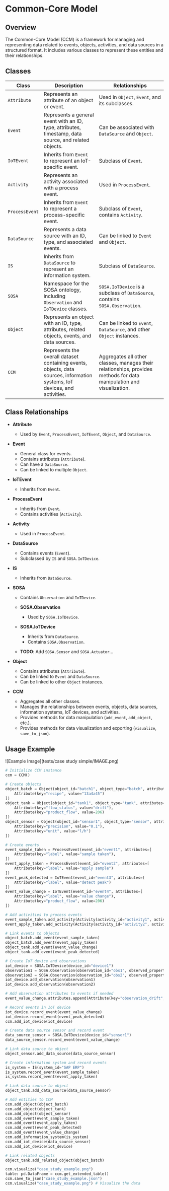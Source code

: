 # Common-Core Model

## Overview
The Common-Core Model (CCM) is a framework for managing and representing data related to events, objects, activities, and data sources in a structured format. It includes various classes to represent these entities and their relationships.

## Classes

| Class         | Description                                                                                      | Relationships                                                                                                       |
|---------------|--------------------------------------------------------------------------------------------------|--------------------------------------------------------------------------------------------------------------------|
| `Attribute`   | Represents an attribute of an object or event.                                                   | Used in `Object`, `Event`, and its subclasses.                                                                     |
| `Event`       | Represents a general event with an ID, type, attributes, timestamp, data source, and related objects. | Can be associated with `DataSource` and `Object`.                                                                  |
| `IoTEvent`    | Inherits from `Event` to represent an IoT-specific event.                                        | Subclass of `Event`.                                                                                               |
| `Activity`    | Represents an activity associated with a process event.                                          | Used in `ProcessEvent`.                                                                                            |
| `ProcessEvent`| Inherits from `Event` to represent a process-specific event.                                      | Subclass of `Event`, contains `Activity`.                                                                          |
| `DataSource`  | Represents a data source with an ID, type, and associated events.                                 | Can be linked to `Event` and `Object`.                                                                              |
| `IS`          | Inherits from `DataSource` to represent an information system.                                    | Subclass of `DataSource`.                                                                                           |
| `SOSA`        | Namespace for the SOSA ontology, including `Observation` and `IoTDevice` classes.                 | `SOSA.IoTDevice` is a subclass of `DataSource`, contains `SOSA.Observation`.                                        |
| `Object`      | Represents an object with an ID, type, attributes, related objects, events, and data sources.     | Can be linked to `Event`, `DataSource`, and other `Object` instances.                                               |
| `CCM`         | Represents the overall dataset containing events, objects, data sources, information systems, IoT devices, and activities. | Aggregates all other classes, manages their relationships, provides methods for data manipulation and visualization. |

## Class Relationships

- **Attribute**
  - Used by `Event`, `ProcessEvent`, `IoTEvent`, `Object`, and `DataSource`.

- **Event**
  - General class for events.
  - Contains attributes (`Attribute`).
  - Can have a `DataSource`.
  - Can be linked to multiple `Object`.

- **IoTEvent**
  - Inherits from `Event`.

- **ProcessEvent**
  - Inherits from `Event`.
  - Contains activities (`Activity`).

- **Activity**
  - Used in `ProcessEvent`.

- **DataSource**
  - Contains events (`Event`).
  - Subclassed by `IS` and `SOSA.IoTDevice`.

- **IS**
  - Inherits from `DataSource`.

- **SOSA**
  - Contains `Observation` and `IoTDevice`.

  - **SOSA.Observation**
    - Used by `SOSA.IoTDevice`.

  - **SOSA.IoTDevice**
    - Inherits from `DataSource`.
    - Contains `SOSA.Observation`.
  - **TODO**: Add `SOSA.Sensor` and `SOSA.Actuator`...

- **Object**
  - Contains attributes (`Attribute`).
  - Can be linked to `Event` and `DataSource`.
  - Can be linked to other `Object` instances.

- **CCM**
  - Aggregates all other classes.
  - Manages the relationships between events, objects, data sources, information systems, IoT devices, and activities.
  - Provides methods for data manipulation (`add_event`, `add_object`, etc.).
  - Provides methods for data visualization and exporting (`visualize`, `save_to_json`).

## Usage Example

![Example Image](tests/case study simple/IMAGE.png)

```python
# Initialize CCM instance
ccm = CCM()

# Create objects
object_batch = Object(object_id="batch1", object_type="batch", attributes=[
    Attribute(key="recipe", value="13a4a45")
])
object_tank = Object(object_id="tank1", object_type="tank", attributes=[
    Attribute(key="flow_status", value="drift"),
    Attribute(key="product_flow", value=206)
])
object_sensor = Object(object_id="sensor1", object_type="sensor", attributes=[
    Attribute(key="precision", value="0.1"),
    Attribute(key="unit", value="l/h")
])

# Create events
event_sample_taken = ProcessEvent(event_id="event1", attributes=[
    Attribute(key="label", value="sample taken"),
])
event_apply_taken = ProcessEvent(event_id="event2", attributes=[
    Attribute(key="label", value="apply sample")
])
event_peak_detected = IoTEvent(event_id="event3", attributes=[
    Attribute(key="label", value="detect peak")
])
event_value_change = IoTEvent(event_id="event4", attributes=[
    Attribute(key="label", value="value change"),
    Attribute(key="product_flow", value=206)
])

# Add activities to process events
event_sample_taken.add_activity(Activity(activity_id="activity1", activity_type="take sample"))
event_apply_taken.add_activity(Activity(activity_id="activity2", activity_type="apply sample"))

# Link events to objects
object_batch.add_event(event_sample_taken)
object_batch.add_event(event_apply_taken)
object_tank.add_event(event_value_change)
object_tank.add_event(event_peak_detected)

# Create IoT device and observations
iot_device = SOSA.IoTDevice(device_id="device1")
observation1 = SOSA.Observation(observation_id="obs1", observed_property="flow_status", value="normal")
observation2 = SOSA.Observation(observation_id="obs2", observed_property="drift", value=0.1)
iot_device.add_observation(observation1)
iot_device.add_observation(observation2)

# Add observation attributes to events if needed
event_value_change.attributes.append(Attribute(key="observation_drift", value=0.1))

# Record events in IoT device
iot_device.record_event(event_value_change)
iot_device.record_event(event_peak_detected)
ccm.add_iot_device(iot_device)

# Create data source sensor and record event
data_source_sensor = SOSA.IoTDevice(device_id="sensor1")
data_source_sensor.record_event(event_value_change)

# Link data source to object
object_sensor.add_data_source(data_source_sensor)

# Create information system and record events
is_system = IS(system_id="SAP ERP")
is_system.record_event(event_sample_taken)
is_system.record_event(event_apply_taken)

# Link data source to object
object_tank.add_data_source(data_source_sensor)

# Add entities to CCM
ccm.add_object(object_batch)
ccm.add_object(object_tank)
ccm.add_object(object_sensor)
ccm.add_event(event_sample_taken)
ccm.add_event(event_apply_taken)
ccm.add_event(event_peak_detected)
ccm.add_event(event_value_change)
ccm.add_information_system(is_system)
ccm.add_iot_device(data_source_sensor)
ccm.add_iot_device(iot_device)

# Link related objects
object_tank.add_related_object(object_batch)

ccm.visualize("case_study_example.png")
table: pd.DataFrame = ccm.get_extended_table()
ccm.save_to_json("case_study_example.json")
ccm.visualize("case_study_example.png") # Visualize the data
```


